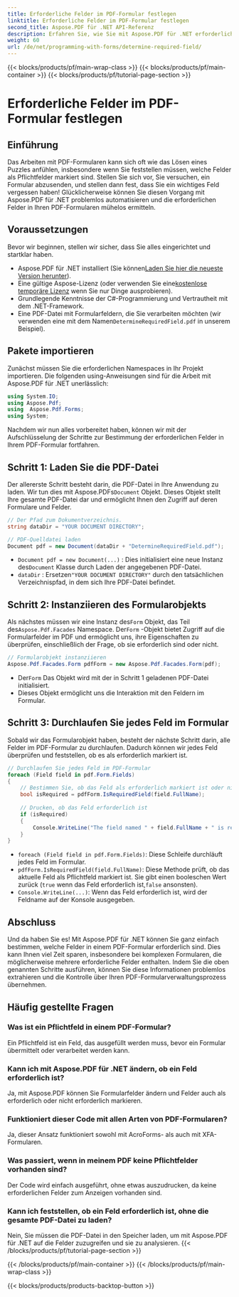 ```yaml
---
title: Erforderliche Felder im PDF-Formular festlegen
linktitle: Erforderliche Felder im PDF-Formular festlegen
second_title: Aspose.PDF für .NET API-Referenz
description: Erfahren Sie, wie Sie mit Aspose.PDF für .NET erforderliche Felder in einem PDF-Formular bestimmen. Unsere Schritt-für-Schritt-Anleitung vereinfacht die Formularverwaltung und verbessert Ihren PDF-Automatisierungsworkflow.
weight: 60
url: /de/net/programming-with-forms/determine-required-field/
---
```


{{< blocks/products/pf/main-wrap-class >}}
{{< blocks/products/pf/main-container >}}
{{< blocks/products/pf/tutorial-page-section >}}

# Erforderliche Felder im PDF-Formular festlegen

## Einführung

Das Arbeiten mit PDF-Formularen kann sich oft wie das Lösen eines Puzzles anfühlen, insbesondere wenn Sie feststellen müssen, welche Felder als Pflichtfelder markiert sind. Stellen Sie sich vor, Sie versuchen, ein Formular abzusenden, und stellen dann fest, dass Sie ein wichtiges Feld vergessen haben! Glücklicherweise können Sie diesen Vorgang mit Aspose.PDF für .NET problemlos automatisieren und die erforderlichen Felder in Ihren PDF-Formularen mühelos ermitteln. 

## Voraussetzungen

Bevor wir beginnen, stellen wir sicher, dass Sie alles eingerichtet und startklar haben.

-  Aspose.PDF für .NET installiert (Sie können[Laden Sie hier die neueste Version herunter](https://releases.aspose.com/pdf/net/)).
-  Eine gültige Aspose-Lizenz (oder verwenden Sie eine[kostenlose temporäre Lizenz](https://purchase.aspose.com/temporary-license/) wenn Sie nur Dinge ausprobieren).
- Grundlegende Kenntnisse der C#-Programmierung und Vertrautheit mit dem .NET-Framework.
-  Eine PDF-Datei mit Formularfeldern, die Sie verarbeiten möchten (wir verwenden eine mit dem Namen`DetermineRequiredField.pdf` in unserem Beispiel).

## Pakete importieren

Zunächst müssen Sie die erforderlichen Namespaces in Ihr Projekt importieren. Die folgenden using-Anweisungen sind für die Arbeit mit Aspose.PDF für .NET unerlässlich:

```csharp
using System.IO;
using Aspose.Pdf;
using  Aspose.Pdf.Forms;
using System;
```

Nachdem wir nun alles vorbereitet haben, können wir mit der Aufschlüsselung der Schritte zur Bestimmung der erforderlichen Felder in Ihrem PDF-Formular fortfahren.

## Schritt 1: Laden Sie die PDF-Datei

 Der allererste Schritt besteht darin, die PDF-Datei in Ihre Anwendung zu laden. Wir tun dies mit Aspose.PDFs`Document` Objekt. Dieses Objekt stellt Ihre gesamte PDF-Datei dar und ermöglicht Ihnen den Zugriff auf deren Formulare und Felder.

```csharp
// Der Pfad zum Dokumentverzeichnis.
string dataDir = "YOUR DOCUMENT DIRECTORY";

// PDF-Quelldatei laden
Document pdf = new Document(dataDir + "DetermineRequiredField.pdf");
```

- `Document pdf = new Document(...)` : Dies initialisiert eine neue Instanz des`Document` Klasse durch Laden der angegebenen PDF-Datei.
- `dataDir` : Ersetzen`"YOUR DOCUMENT DIRECTORY"` durch den tatsächlichen Verzeichnispfad, in dem sich Ihre PDF-Datei befindet.

## Schritt 2: Instanziieren des Formularobjekts

 Als nächstes müssen wir eine Instanz des`Form` Objekt, das Teil des`Aspose.Pdf.Facades` Namespace. Der`Form` -Objekt bietet Zugriff auf die Formularfelder im PDF und ermöglicht uns, ihre Eigenschaften zu überprüfen, einschließlich der Frage, ob sie erforderlich sind oder nicht.

```csharp
// Formularobjekt instanziieren
Aspose.Pdf.Facades.Form pdfForm = new Aspose.Pdf.Facades.Form(pdf);
```

-  Der`Form` Das Objekt wird mit der in Schritt 1 geladenen PDF-Datei initialisiert.
- Dieses Objekt ermöglicht uns die Interaktion mit den Feldern im Formular.

## Schritt 3: Durchlaufen Sie jedes Feld im Formular

Sobald wir das Formularobjekt haben, besteht der nächste Schritt darin, alle Felder im PDF-Formular zu durchlaufen. Dadurch können wir jedes Feld überprüfen und feststellen, ob es als erforderlich markiert ist.

```csharp
// Durchlaufen Sie jedes Feld im PDF-Formular
foreach (Field field in pdf.Form.Fields)
{
    // Bestimmen Sie, ob das Feld als erforderlich markiert ist oder nicht
    bool isRequired = pdfForm.IsRequiredField(field.FullName);
    
    // Drucken, ob das Feld erforderlich ist
    if (isRequired)
    {
        Console.WriteLine("The field named " + field.FullName + " is required");
    }
}
```

- `foreach (Field field in pdf.Form.Fields)`: Diese Schleife durchläuft jedes Feld im Formular.
- `pdfForm.IsRequiredField(field.FullName)`: Diese Methode prüft, ob das aktuelle Feld als Pflichtfeld markiert ist. Sie gibt einen booleschen Wert zurück (`true` wenn das Feld erforderlich ist,`false` ansonsten).
- `Console.WriteLine(...)`: Wenn das Feld erforderlich ist, wird der Feldname auf der Konsole ausgegeben.

## Abschluss

Und da haben Sie es! Mit Aspose.PDF für .NET können Sie ganz einfach bestimmen, welche Felder in einem PDF-Formular erforderlich sind. Dies kann Ihnen viel Zeit sparen, insbesondere bei komplexen Formularen, die möglicherweise mehrere erforderliche Felder enthalten. Indem Sie die oben genannten Schritte ausführen, können Sie diese Informationen problemlos extrahieren und die Kontrolle über Ihren PDF-Formularverwaltungsprozess übernehmen.

## Häufig gestellte Fragen

### Was ist ein Pflichtfeld in einem PDF-Formular?
Ein Pflichtfeld ist ein Feld, das ausgefüllt werden muss, bevor ein Formular übermittelt oder verarbeitet werden kann.

### Kann ich mit Aspose.PDF für .NET ändern, ob ein Feld erforderlich ist?
Ja, mit Aspose.PDF können Sie Formularfelder ändern und Felder auch als erforderlich oder nicht erforderlich markieren.

### Funktioniert dieser Code mit allen Arten von PDF-Formularen?
Ja, dieser Ansatz funktioniert sowohl mit AcroForms- als auch mit XFA-Formularen.

### Was passiert, wenn in meinem PDF keine Pflichtfelder vorhanden sind?
Der Code wird einfach ausgeführt, ohne etwas auszudrucken, da keine erforderlichen Felder zum Anzeigen vorhanden sind.

### Kann ich feststellen, ob ein Feld erforderlich ist, ohne die gesamte PDF-Datei zu laden?
Nein, Sie müssen die PDF-Datei in den Speicher laden, um mit Aspose.PDF für .NET auf die Felder zuzugreifen und sie zu analysieren.
{{< /blocks/products/pf/tutorial-page-section >}}

{{< /blocks/products/pf/main-container >}}
{{< /blocks/products/pf/main-wrap-class >}}

{{< blocks/products/products-backtop-button >}}
